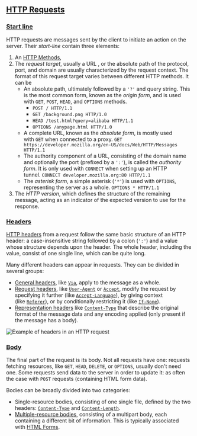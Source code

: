 
## [HTTP Requests](https://developer.mozilla.org/en-US/docs/Web/HTTP/Messages#http_requests "Permalink to HTTP Requests")

### [Start line](https://developer.mozilla.org/en-US/docs/Web/HTTP/Messages#start_line "Permalink to Start line")

HTTP requests are messages sent by the client to initiate an action on the server. Their _start-line_ contain three elements:

1.  An [HTTP Methods](Web-Network/Network/Methods.md),
2.  The _request target_, usually a URL , or the absolute path of the protocol, port, and domain are usually characterized by the request context. The format of this request target varies between different HTTP methods. It can be
    -   An absolute path, ultimately followed by a `'?'` and query string. This is the most common form, known as the _origin form_, and is used with `GET`, `POST`, `HEAD`, and `OPTIONS` methods.
        -   `POST / HTTP/1.1`
        -   `GET /background.png HTTP/1.0`
        -   `HEAD /test.html?query=alibaba HTTP/1.1`
        -   `OPTIONS /anypage.html HTTP/1.0`
    -   A complete URL, known as the _absolute form_, is mostly used with `GET` when connected to a proxy. `GET https://developer.mozilla.org/en-US/docs/Web/HTTP/Messages HTTP/1.1`
    -   The authority component of a URL, consisting of the domain name and optionally the port (prefixed by a `':'`), is called the _authority form_. It is only used with `CONNECT` when setting up an HTTP tunnel. `CONNECT developer.mozilla.org:80 HTTP/1.1`
    -   The _asterisk form_, a simple asterisk (`'*'`) is used with `OPTIONS`, representing the server as a whole. `OPTIONS * HTTP/1.1`
3.  The _HTTP version_, which defines the structure of the remaining message, acting as an indicator of the expected version to use for the response.

### [Headers](https://developer.mozilla.org/en-US/docs/Web/HTTP/Messages#headers "Permalink to Headers")

[HTTP headers](https://developer.mozilla.org/en-US/docs/Web/HTTP/Headers) from a request follow the same basic structure of an HTTP header: a case-insensitive string followed by a colon (`':'`) and a value whose structure depends upon the header. The whole header, including the value, consist of one single line, which can be quite long.

Many different headers can appear in requests. They can be divided in several groups:

-   [General headers](https://developer.mozilla.org/en-US/docs/Glossary/General_header), like [`Via`](https://developer.mozilla.org/en-US/docs/Web/HTTP/Headers/Via), apply to the message as a whole.
-   [Request headers](https://developer.mozilla.org/en-US/docs/Glossary/Request_header), like [`User-Agent`](https://developer.mozilla.org/en-US/docs/Web/HTTP/Headers/User-Agent) or [`Accept`](https://developer.mozilla.org/en-US/docs/Web/HTTP/Headers/Accept), modify the request by specifying it further (like [`Accept-Language`](https://developer.mozilla.org/en-US/docs/Web/HTTP/Headers/Accept-Language)), by giving context (like [`Referer`](https://developer.mozilla.org/en-US/docs/Web/HTTP/Headers/Referer)), or by conditionally restricting it (like [`If-None`](https://developer.mozilla.org/en-US/docs/Web/HTTP/Headers/If-None "This is a link to an unwritten page")).
-   [Representation headers](https://developer.mozilla.org/en-US/docs/Glossary/Representation_header) like [`Content-Type`](https://developer.mozilla.org/en-US/docs/Web/HTTP/Headers/Content-Type) that describe the original format of the message data and any encoding applied (only present if the message has a body).

![Example of headers in an HTTP request](https://developer.mozilla.org/en-US/docs/Web/HTTP/Messages/http_request_headers3.png)

### [Body](https://developer.mozilla.org/en-US/docs/Web/HTTP/Messages#body "Permalink to Body")

The final part of the request is its body. Not all requests have one: requests fetching resources, like `GET`, `HEAD`, `DELETE`, or `OPTIONS`, usually don't need one. Some requests send data to the server in order to update it: as often the case with `POST` requests (containing HTML form data).

Bodies can be broadly divided into two categories:

-   Single-resource bodies, consisting of one single file, defined by the two headers: [`Content-Type`](https://developer.mozilla.org/en-US/docs/Web/HTTP/Headers/Content-Type) and [`Content-Length`](https://developer.mozilla.org/en-US/docs/Web/HTTP/Headers/Content-Length).
-   [Multiple-resource bodies](https://developer.mozilla.org/en-US/docs/Web/HTTP/Basics_of_HTTP/MIME_types#multipartform-data), consisting of a multipart body, each containing a different bit of information. This is typically associated with [HTML Forms](https://developer.mozilla.org/en-US/docs/Learn/Forms).

